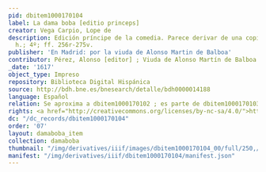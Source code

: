 ```yaml
---
pid: dbitem1000170104
label: La dama boba [editio princeps]
creator: Vega Carpio, Lope de
description: Edición príncipe de la comedia. Parece derivar de una copia ilegal. 300
  h.; 4º; ff. 256r-275v.
publisher: 'En Madrid: por la viuda de Alonso Martin de Balboa'
contributor: Pérez, Alonso [editor] ; Viuda de Alonso Martín de Balboa [impresora]
_date: '1617'
object_type: Impreso
repository: Biblioteca Digital Hispánica
source: http://bdh.bne.es/bnesearch/detalle/bdh0000014188
language: Español
relation: Se aproxima a dbitem1000170102 ; es parte de dbitem1000170103
rights: <a href="http://creativecommons.org/licenses/by-nc-sa/4.0/">http://creativecommons.org/licenses/by-nc-sa/4.0/</a>
dc: "/dc_records/dbitem1000170104"
order: '07'
layout: damaboba_item
collection: damaboba
thumbnail: "/img/derivatives/iiif/images/dbitem1000170104_00/full/250,/0/default.jpg"
manifest: "/img/derivatives/iiif/dbitem1000170104/manifest.json"
---
```

